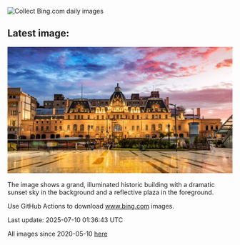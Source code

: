 ![Collect Bing.com daily images](https://github.com/counter2015/bing-daily-images/workflows/Collect%20Bing.com%20daily%20images/badge.svg)
## Latest image:
![](images/ConstitucionStation.jpg)

The image shows a grand, illuminated historic building with a dramatic sunset sky in the background and a reflective plaza in the foreground.

Use GitHub Actions to download www.bing.com images.

Last update: 2025-07-10 01:36:43 UTC

All images since 2020-05-10 [here](https://github.com/counter2015/bing-daily-images/tree/master/images)
